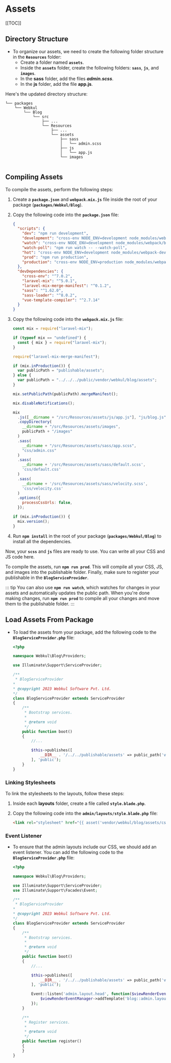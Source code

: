 # Assets

[[TOC]]

## Directory Structure

- To organize our assets, we need to create the following folder structure in the **`Resources`** folder:
  - Create a folder named **`assets`**.
  - Inside the **`assets`** folder, create the following folders: **`sass`**, **`js`**, and **`images`**.
  - In the **sass** folder, add the files **_admin.scss_**.
  - In the **js** folder, add the file **app.js**.

Here's the updated directory structure:

```
└── packages
    └── Webkul
        └── Blog
            └── src
                ├── ...
                └── Resources
                    ├── ...
                    └── assets
                        ├── sass
                        │   └── admin.scss
                        ├── js
                        │   └── app.js
                        └── images
                    
```

## Compiling Assets

To compile the assets, perform the following steps:

1. Create a **`package.json`** and **`webpack.mix.js`** file inside the root of your package (**`packages/Webkul/Blog`**).

2. Copy the following code into the **`package.json`** file:

    ```json
    {
      "scripts": {
        "dev": "npm run development",
        "development": "cross-env NODE_ENV=development node_modules/webpack/bin/webpack.js --progress --hide-modules --config=node_modules/laravel-mix/setup/webpack.config.js",
        "watch": "cross-env NODE_ENV=development node_modules/webpack/bin/webpack.js --watch --progress --hide-modules --config=node_modules/laravel-mix/setup/webpack.config.js",
        "watch-poll": "npm run watch -- --watch-poll",
        "hot": "cross-env NODE_ENV=development node_modules/webpack-dev-server/bin/webpack-dev-server.js --inline --hot --config=node_modules/laravel-mix/setup/webpack.config.js",
        "prod": "npm run production",
        "production": "cross-env NODE_ENV=production node_modules/webpack/bin/webpack.js --no-progress --hide-modules --config=node_modules/laravel-mix/setup/webpack.config.js"
      },
      "devDependencies": {
        "cross-env": "^7.0.2",
        "laravel-mix": "^5.0.1",
        "laravel-mix-merge-manifest": "^0.1.2",
        "sass": "^1.62.0",
        "sass-loader": "^8.0.2",
        "vue-template-compiler": "^2.7.14"
      }
    }
    ```

3. Copy the following code into the **`webpack.mix.js`** file:

    ```javascript
    const mix = require("laravel-mix");

    if (typeof mix == "undefined") {
      const { mix } = require("laravel-mix");
    }

    require("laravel-mix-merge-manifest");

    if (mix.inProduction()) {
      var publicPath = "publishable/assets";
    } else {
      var publicPath = "../../../public/vendor/webkul/blog/assets";
    }

    mix.setPublicPath(publicPath).mergeManifest();

    mix.disableNotifications();

    mix
      .js([__dirname + "/src/Resources/assets/js/app.js"], "js/blog.js")
      .copyDirectory(
        __dirname + "/src/Resources/assets/images",
        publicPath + "/images"
      )
      .sass(
        __dirname + "/src/Resources/assets/sass/app.scss",
        "css/admin.css"
      )
      .sass(
        __dirname + '/src/Resources/assets/sass/default.scss',
        'css/default.css'
      )
      .sass(
        __dirname + '/src/Resources/assets/sass/velocity.scss',
        'css/velocity.css'
      )
      .options({
        processCssUrls: false,
      });

    if (mix.inProduction()) {
      mix.version();
    }
    ```

4. Run **`npm install`** in the root of your package (**`packages/Webkul/Blog`**) to install all the dependencies.

Now, your **`scss`** and **`js`** files are ready to use. You can write all your CSS and JS code here.

To compile the assets, run **`npm run prod`**. This will compile all your CSS, JS, and images into the publishable folder. Finally, make sure to register your publishable in the **`BlogServiceProvider`**.

::: tip
You can also use **`npm run watch`**, which watches for changes in your assets and automatically updates the public path. When you're done making changes, run **`npm run prod`** to compile all your changes and move them to the publishable folder.
:::

## Load Assets From Package

- To load the assets from your package, add the following code to the **`BlogServiceProvider.php`** file:

    ```php
    <?php

    namespace Webkul\Blog\Providers;

    use Illuminate\Support\ServiceProvider;

    /**
     * BlogServiceProvider
    *
    * @copyright 2023 Webkul Software Pvt. Ltd.
    */
    class BlogServiceProvider extends ServiceProvider
    {
        /**
         * Bootstrap services.
         *
         * @return void
         */
        public function boot()
        {
            //... 

            $this->publishes([
                __DIR__ . '/../../publishable/assets' => public_path('vendor/webkul/blog/assets'),
            ], 'public');
        }
    }
    ```

### Linking Stylesheets

To link the stylesheets to the layouts, follow these steps:

1. Inside each **layouts** folder, create a file called **`style.blade.php`**.

2. Copy the following code into the **`admin/layouts/style.blade.php`** file:

    ```html
    <link rel="stylesheet" href="{{ asset('vendor/webkul/blog/assets/css/admin.css') }}"/>
    ```

### Event Listener

- To ensure that the admin layouts include our CSS, we should add an event listener. You can add the following code to the **`BlogServiceProvider.php`** file:

    ```php
    <?php

    namespace Webkul\Blog\Providers;

    use Illuminate\Support\ServiceProvider;
    use Illuminate\Support\Facades\Event;

    /**
     * BlogServiceProvider
    *
    * @copyright 2023 Webkul Software Pvt. Ltd.
    */
    class BlogServiceProvider extends ServiceProvider
    {
        /**
         * Bootstrap services.
         *
         * @return void
         */
        public function boot()
        {
            //... 

            $this->publishes([
                __DIR__ . '/../../publishable/assets' => public_path('vendor/webkul/blog/assets'),
            ], 'public');

            Event::listen('admin.layout.head', function($viewRenderEventManager) {
                $viewRenderEventManager->addTemplate('blog::admin.layouts.style');
            });
        }

        /**
         * Register services.
         *
         * @return void
         */
        public function register()
        {
        }
    }
    ```